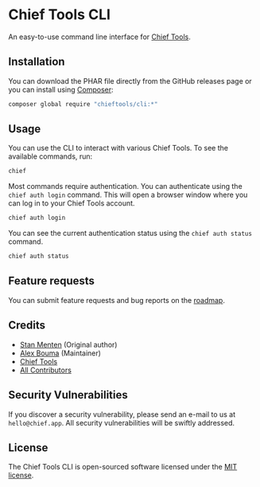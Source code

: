 # Chief Tools CLI

An easy-to-use command line interface for [Chief Tools](https://chief.app?ref=ghcli).

## Installation

You can download the PHAR file directly from the GitHub releases page or you can install using [Composer](https://getcomposer.org/):

```bash
composer global require "chieftools/cli:*"
```

## Usage

You can use the CLI to interact with various Chief Tools. To see the available commands, run:

```bash
chief
```

Most commands require authentication. You can authenticate using the `chief auth login` command. This will open a browser window where you can log in to your Chief Tools account.

```bash
chief auth login
```

You can see the current authentication status using the `chief auth status` command.

```bash
chief auth status
```

## Feature requests

You can submit feature requests and bug reports on the [roadmap](https://roadmap.chief.tools/projects/cli?ref=ghcli).

## Credits

- [Stan Menten](https://stanmenten.dev) (Original author)
- [Alex Bouma](https://github.com/stayallive) (Maintainer)
- [Chief Tools](https://chief.app?ref=ghcli)
- [All Contributors](../../contributors)

## Security Vulnerabilities

If you discover a security vulnerability, please send an e-mail to us at `hello@chief.app`. All security vulnerabilities will be swiftly addressed.

## License

The Chief Tools CLI is open-sourced software licensed under the [MIT license](http://opensource.org/licenses/MIT).
